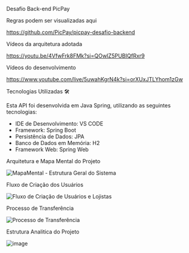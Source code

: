 Desafio Back-end PicPay

Regras podem ser visualizadas aqui

https://github.com/PicPay/picpay-desafio-backend

Vídeos da arquitetura adotada

https://youtu.be/4VfwFrk8FMk?si=QOwIZ5PUBIQfRxr9

Vídeos do desenvolvimento

https://www.youtube.com/live/5uwahKgrN4k?si=orXUxJTLYhom1zGw

Tecnologias Utilizadas 🛠️

Esta API foi desenvolvida em Java Spring, utilizando as seguintes tecnologias:

* IDE de Desenvolvimento: VS CODE
* Framework: Spring Boot
* Persistência de Dados: JPA
* Banco de Dados em Memória: H2
* Framework Web: Spring Web

Arquitetura e Mapa Mental do Projeto

![MapaMental - Estrutura Geral do Sistema](https://github.com/user-attachments/assets/c529201a-268c-4d2a-b965-e7064bf7daea)

Fluxo de Criação dos Usuários

![Fluxo de Criação de Usuários e Lojistas](https://github.com/user-attachments/assets/159a366c-3787-4144-b39d-f36c146294eb)

Processo de Transferência

![Processo de Transferência](https://github.com/user-attachments/assets/62e5dd98-90d7-419a-a523-29f15f87298b)

Estrutura Analitica do Projeto

![image](https://github.com/user-attachments/assets/7ba3ccba-c7b6-44ae-abe3-dc2df7cdce2e)
